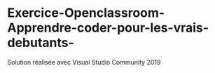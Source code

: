 # Exercice-Openclassroom-Apprendre-coder-pour-les-vrais-debutants-

Solution réalisée avec Visual Studio Community 2019
